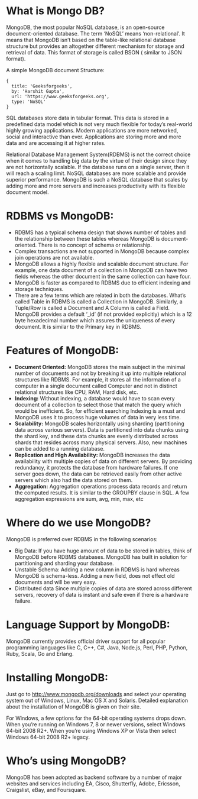 # What is Mongo DB?

MongoDB, the most popular NoSQL database, is an open-source document-oriented database. The term ‘NoSQL’ means ‘non-relational’. It means that MongoDB isn’t based on the table-like relational database structure but provides an altogether different mechanism for storage and retrieval of data. This format of storage is called BSON ( similar to JSON format).

A simple MongoDB document Structure:
```
{
  title: 'Geeksforgeeks',
  by: 'Harshit Gupta',
  url: 'https://www.geeksforgeeks.org',
  type: 'NoSQL'
} 
```
SQL databases store data in tabular format. This data is stored in a predefined data model which is not very much flexible for today’s real-world highly growing applications. Modern applications are more networked, social and interactive than ever. Applications are storing more and more data and are accessing it at higher rates.

Relational Database Management System(RDBMS) is not the correct choice when it comes to handling big data by the virtue of their design since they are not horizontally scalable. If the database runs on a single server, then it will reach a scaling limit. NoSQL databases are more scalable and provide superior performance. MongoDB is such a NoSQL database that scales by adding more and more servers and increases productivity with its flexible document model.

#  RDBMS vs MongoDB:


 -   RDBMS has a typical schema design that shows number of tables and the relationship between these tables whereas MongoDB is document-oriented. There is no concept of schema or relationship.
 -   Complex transactions are not supported in MongoDB because complex join operations are not available.
 -   MongoDB allows a highly flexible and scalable document structure. For example, one data document of a collection in MongoDB can have two fields whereas the other document in the same collection can have four.
 -   MongoDB is faster as compared to RDBMS due to efficient indexing and storage techniques.
 -   There are a few terms which are related in both the databases. What’s called Table in RDBMS is called a Collection in MongoDB. Similarly, a Tuple/Row is called a Document and A Column is called a Field. MongoDB provides a default ‘_id’ (if not provided explicitly) which is a 12 byte hexadecimal number which assures the uniqueness of every document. It is similar to the Primary key in RDBMS.

# Features of MongoDB:

  - **Document Oriented:** MongoDB stores the main subject in the minimal number of documents and not by breaking it up into multiple relational structures like RDBMS. For example, it stores all the information of a computer in a single document called Computer and not in distinct relational structures like CPU, RAM, Hard disk, etc.
  - **Indexing:** Without indexing, a database would have to scan every document of a collection to select those that match the query which would be inefficient. So, for efficient searching Indexing is a must and MongoDB uses it to process huge volumes of data in very less time.
  - **Scalability:** MongoDB scales horizontally using sharding (partitioning data across various servers). Data is partitioned into data chunks using the shard key, and these data chunks are evenly distributed across shards that resides across many physical servers. Also, new machines can be added to a running database.
  - **Replication and High Availability:** MongoDB increases the data availability with multiple copies of data on different servers. By providing redundancy, it protects the database from hardware failures. If one server goes down, the data can be retrieved easily from other active servers which  also had the data stored on  them.
  - **Aggregation:** Aggregation operations process data records and return the computed results. It is similar to the GROUPBY clause in SQL. A few aggregation expressions are sum, avg, min, max, etc


# Where do we use MongoDB?

MongoDB is preferred over RDBMS in the following scenarios:

  -  Big Data: If you have huge amount of data to be stored in tables, think of MongoDB before RDBMS databases. MongoDB has built in solution for partitioning and sharding your database.
  -  Unstable Schema: Adding a new column in RDBMS is hard whereas MongoDB is schema-less. Adding a new field, does not effect old documents and will be very easy.
  -  Distributed data Since multiple copies of data  are stored across different servers, recovery of data is instant and safe even if there is a hardware failure.

# Language Support by MongoDB:

MongoDB currently provides official driver support for all popular programming languages like C, C++, C#, Java, Node.js, Perl, PHP, Python, Ruby, Scala, Go and Erlang.

# Installing MongoDB:

Just go to http://www.mongodb.org/downloads and select your operating system out of Windows, Linux, Mac OS X and Solaris. Detailed explanation about the installation of MongoDB is given on their site.

For Windows, a few options for the 64-bit operating systems drops down. When you’re running on Windows 7, 8 or newer versions, select Windows 64-bit 2008 R2+. When you’re using Windows XP or Vista then select Windows 64-bit 2008 R2+ legacy.


# Who’s using MongoDB?

MongoDB has been adopted as backend software by a number of major websites and services including EA, Cisco, Shutterfly, Adobe, Ericsson, Craigslist, eBay, and Foursquare.
